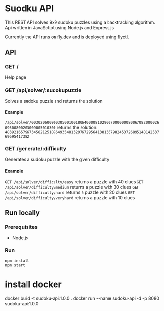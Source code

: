 # Suodku API
This REST API solves 9x9 sudoku puzzles using a backtracking algorithm.
Api written in JavaSctipt using Node.js and Express.js

Currently the API runs on [fly.dev](https://sudoku-solver-api.fly.dev/) and is deployed using [flyctl](https://fly.io/docs/flyctl/).

## API
### GET /
Help page
### GET /api/solver/:sudokupuzzle
Solves a sudoku puzzle and returns the solution
#### Example
```/api/solver/003020600900305001001806400008102900700000008006708200002609500800203009005010300```
returns the solution:
```483921657967345821251876493548132976729564138136798245372689514814253769695417382```
### GET /generate/:difficulty
Generates a sudoku puzzle with the given difficulty
#### Example
```GET /api/solver/difficulty/easy``` returns a puzzle with 40 clues
```GET /api/solver/difficulty/medium``` returns a puzzle with 30 clues
```GET /api/solver/difficulty/hard``` returns a puzzle with 20 clues
```GET /api/solver/difficulty/veryhard``` returns a puzzle with 10 clues

## Run locally
### Prerequisites
- Node.js

### Run
```
npm install
npm start
```


# install docker
docker build -t sudoku-api:1.0.0 .
docker run --name sudoku-api -d -p 8080 sudoku-api:1.0.0
